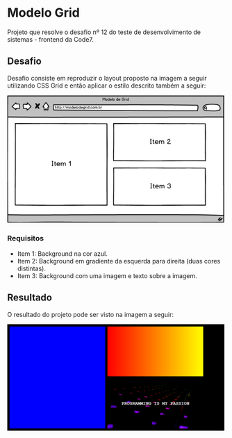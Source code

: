 # Modelo Grid

Projeto que resolve o desafio nº 12 do teste de desenvolvimento de sistemas - frontend da Code7.

## Desafio

Desafio consiste em reproduzir o layout proposto na imagem a seguir utilizando CSS Grid e então aplicar o estilo descrito também a seguir:

<img src="./assets/layout.png" alt="Ilustração do desafio proposto" width="500"/>

### Requisitos

 - Item 1: Background na cor azul. 
 - Item 2: Background em gradiente da esquerda para direita (duas cores distintas).
 - Item 3: Background com uma imagem e texto sobre a imagem.

## Resultado

O resultado do projeto pode ser visto na imagem a seguir:

<img src="./assets/resultado.png" alt="Resultado do desafio proposto" width="500"/>